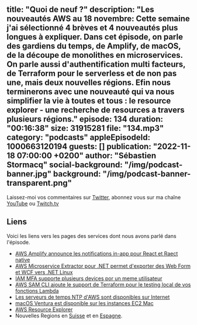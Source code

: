 title: "Quoi de neuf ?"
description: "Les nouveautés AWS au 18 novembre: Cette semaine j'ai sélectionné 4 brèves et 4 nouveautés plus longues à expliquer. Dans cet épisode, on parle des gardiens du temps, de Amplify, de macOS, de la découpe de monolithes en microservices. On parle aussi d'authentification multi facteurs, de Terraform pour le serverless et de non pas une, mais deux nouvelles régions. Efin nous terminerons avec une nouveauté qui va nous simplifier la vie à toutes et tous : le resource explorer - une recherche de resources a travers plusieurs régions."
episode: 134
duration: "00:16:38"
size: 31915281
file: "134.mp3"
category: "podcasts"
appleEpisodeId: 1000663120194
guests: []
publication: "2022-11-18 07:00:00 +0200"
author: "Sébastien Stormacq"
social-background: "/img/podcast-banner.jpg"
background: "/img/podcast-banner-transparent.png"
---

Laissez-moi vos commentaires sur [Twitter](https://twitter.com/sebsto), abonnez vous sur ma chaîne [YouTube](https://www.youtube.com/sebsto) ou [Twitch.tv](https://www.twitch.tv/sebAWS)

## Liens

Voici les liens vers les pages des services dont nous avons parlé dans l'épisode.

- [AWS Amplify announce les notifications in-app pour React et Raect native](https://aws.amazon.com/about-aws/whats-new/2022/11/aws-amplify-general-availability-in-app-messaging-notifications-react-react-native/)
- [AWS Microservice Extractor pour .NET permet d'exporter des Web Form et WCF vers .NET Linux](https://aws.amazon.com/about-aws/whats-new/2022/11/aws-microservice-extractor-net-extracts-ports-code-web-forms-linux/)
- [IAM MFA supporte plusieurs devices por un meme utilisateur](https://aws.amazon.com/about-aws/whats-new/2022/11/aws-identity-access-management-multi-factor-authentication-devices/)
- [AWS SAM CLI ajoute le support de Terraform pour le testing local de vos fonctions Lambda](https://aws.amazon.com/about-aws/whats-new/2022/11/aws-sam-cli-terraform-support-lambda-local-testing-debugging/)
- [Les serveurs de temps NTP d'AWS sont disponibles sur Internet](https://aws.amazon.com/about-aws/whats-new/2022/11/amazon-time-sync-internet-public-ntp-service/)
- [macOS Ventura est disponible sur les instances EC2 Mac](https://aws.amazon.com/about-aws/whats-new/2022/11/amazon-ec2-mac-instances-support-apple-macos-ventura/)
- [AWS Resource Explorer](https://aws.amazon.com/blogs/aws/introducing-aws-resource-explorer-quickly-find-resources-in-your-aws-account/)
- Nouvelles Regions en [Suisse](https://aws.amazon.com/blogs/aws/a-new-aws-region-opens-in-switzerland/) et en [Espagne](https://aws.amazon.com/blogs/aws/now-open-aws-region-in-spain/).
